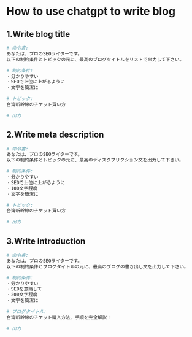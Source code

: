 # How to use chatgpt to write blog
## 1.Write blog title
```bash
# 命令書:
あなたは、プロのSEOライターです。
以下の制約条件とトピックの元に、最高のブログタイトルをリストで出力して下さい。

# 制約条件:
・分かりやすい
・SEOで上位に上がるように
・文字を簡潔に

# トピック:
台湾新幹線のチケット買い方

# 出力
```
## 2.Write meta description 
```bash
# 命令書:
あなたは、プロのSEOライターです。
以下の制約条件とトピックの元に、最高のディスクプリクション文を出力して下さい。

# 制約条件:
・分かりやすい
・SEOで上位に上がるように
・100文字程度
・文字を簡潔に

# トピック:
台湾新幹線のチケット買い方

# 出力
```
## 3.Write introduction
```bash
# 命令書:
あなたは、プロのSEOライターです。
以下の制約条件とブログタイトルの元に、最高のブログの書き出し文を出力して下さい。

# 制約条件:
・分かりやすい
・SEOを意識して
・200文字程度
・文字を簡潔に

# ブログタイトル:
台湾新幹線のチケット購入方法、手順を完全解説！

# 出力
```
